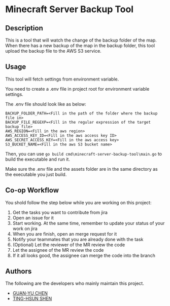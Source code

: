 # Minecraft Server Backup Tool



## Description
This is a tool that will watch the change of the backup folder of the map. When there has a new backup of the map in the backup folder, this tool upload the backup file to the AWS S3 service.

## Usage
This tool will fetch settings from environment variable.

You need to create a .env file in project root for environment variable settings.

The .env file should look like as below:
```
BACKUP_FOLDER_PATH=<Fill in the path of the folder where the backup file in>
BACKUP_FILE_REGEXP=<Fill in the regular expression of the target backup file>
AWS_REGION=<Fill in the aws region>
AWS_ACCESS_KEY_ID=<Fill in the aws access key ID>
AWS_SECRET_ACCESS_KEY=<Fill in the aws access key>
S3_BUCKET_NAME=<Fill in the aws S3 bucket name>
```

Then, you can use `go build cmd\minecraft-server-backup-tool\main.go` to build the executable and run it.

Make sure the .env file and the assets folder are in the same directory as the executable you just build.

## Co-op Workflow
You shold follow the step below while you are working on this project:
1. Get the tasks you want to contribute from jira
2. Open an issue for it
3. Start working. At the same time, remember to update your status of your work on jira
4. When you are finish, open an merge request for it
5. Notify your teammates that you are already done with the task
6. (Optional) Let the reviewer of the MR review the code
7. Let the assignee of the MR review the code
8. If it all looks good, the assignee can merge the code into the branch

## Authors
The following are the developers who mainly maintain this project.
- [GUAN-YU CHEN](https://gitlab.guanyu.dev/ares30841167)
- [TING-HSUN SHEN](https://gitlab.guanyu.dev/ls3165)
